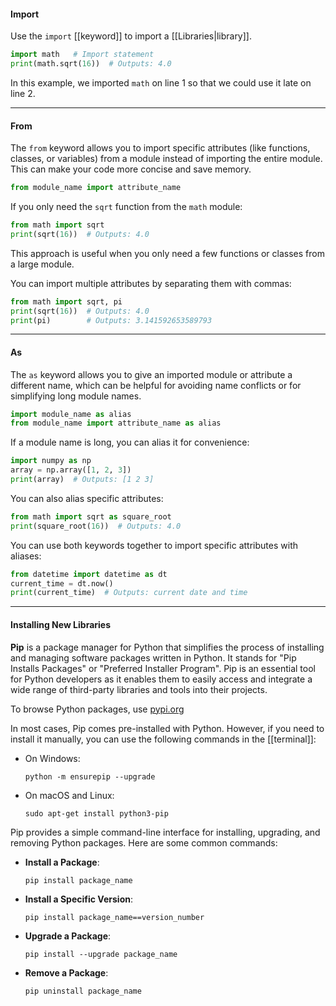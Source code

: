 
#### Import

Use the `import` [[keyword]] to import a [[Libraries|library]].

  ```python
  import math   # Import statement
  print(math.sqrt(16))  # Outputs: 4.0
  ```
In this example, we imported `math` on line 1 so that we could use it late on line 2.

---
#### From

The `from` keyword allows you to import specific attributes (like functions, classes, or variables) from a module instead of importing the entire module. This can make your code more concise and save memory.

```python
from module_name import attribute_name
```

If you only need the `sqrt` function from the `math` module:

```python
from math import sqrt
print(sqrt(16))  # Outputs: 4.0
```

This approach is useful when you only need a few functions or classes from a large module.

You can import multiple attributes by separating them with commas:

```python
from math import sqrt, pi
print(sqrt(16))  # Outputs: 4.0
print(pi)        # Outputs: 3.141592653589793
```

---
#### As

The `as` keyword allows you to give an imported module or attribute a different name, which can be helpful for avoiding name conflicts or for simplifying long module names.

```python
import module_name as alias
from module_name import attribute_name as alias
```

If a module name is long, you can alias it for convenience:

```python
import numpy as np
array = np.array([1, 2, 3])
print(array)  # Outputs: [1 2 3]
```

You can also alias specific attributes:

```python
from math import sqrt as square_root
print(square_root(16))  # Outputs: 4.0
```

You can use both keywords together to import specific attributes with aliases:

```python
from datetime import datetime as dt
current_time = dt.now()
print(current_time)  # Outputs: current date and time
```

---
#### Installing New Libraries

**Pip** is a package manager for Python that simplifies the process of installing and managing software packages written in Python. It stands for "Pip Installs Packages" or "Preferred Installer Program". Pip is an essential tool for Python developers as it enables them to easily access and integrate a wide range of third-party libraries and tools into their projects.

To browse Python packages, use [pypi.org](https://pypi.org/)

In most cases, Pip comes pre-installed with Python. However, if you need to install it manually, you can use the following commands in the [[terminal]]:

- On Windows:
  ```
  python -m ensurepip --upgrade
  ```

- On macOS and Linux:
  ```
  sudo apt-get install python3-pip
  ```

Pip provides a simple command-line interface for installing, upgrading, and removing Python packages. Here are some common commands:

- **Install a Package**:
  ```
  pip install package_name
  ```

- **Install a Specific Version**:
  ```
  pip install package_name==version_number
  ```

- **Upgrade a Package**:
  ```
  pip install --upgrade package_name
  ```

- **Remove a Package**:
  ```
  pip uninstall package_name
  ```

